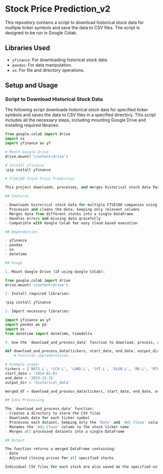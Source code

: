 # Stock Price Prediction_v2

This repository contains a script to download historical stock data for multiple ticker symbols and save the data to CSV files. The script is designed to be run in Google Colab.

## Libraries Used

- `yfinance`: For downloading historical stock data.
- `pandas`: For data manipulation.
- `os`: For file and directory operations.

## Setup and Usage

### Script to Download Historical Stock Data

The following script downloads historical stock data for specified ticker symbols and saves the data to CSV files in a specified directory. This script includes all the necessary steps, including mounting Google Drive and installing required libraries.

```python
from google.colab import drive
import os
import yfinance as yf

# Mount Google Drive
drive.mount('/content/drive')

# Install yfinance
!pip install yfinance

# FTSE100 Stock Price Prediction

This project downloads, processes, and merges historical stock data for selected FTSE100 companies, preparing it for future stock price prediction analysis.

## Features

- Downloads historical stock data for multiple FTSE100 companies using yfinance
- Processes and cleans the data, keeping only relevant columns
- Merges data from different stocks into a single DataFrame
- Handles errors and missing data gracefully
- Compatible with Google Colab for easy cloud-based execution

## Dependencies

- yfinance
- pandas
- os
- datetime

## Usage

1. Mount Google Drive (if using Google Colab):

from google.colab import drive
drive.mount('/content/drive')

2. Install required libraries:

!pip install yfinance

3. Import necessary libraries:

import yfinance as yf
import pandas as pd
import os
from datetime import datetime, timedelta

4. Use the `download_and_process_data` function to download, process, and merge stock data:

def download_and_process_data(tickers, start_date, end_date, output_dir):
    # Function implementation...

# Example usage:
tickers = ['BATS.L', 'CCH.L', 'LAND.L', 'SVT.L', 'GLEN.L', 'RR.L', 'RTO.L', 'SGE.L', 'LGEN.L', 'SN.L']
start_date = '2014-01-01'
end_date = '2023-12-31'
output_dir = 'historical_data'

merged_df = download_and_process_data(tickers, start_date, end_date, output_dir)

## Data Processing

The `download_and_process_data` function:
- Creates a directory to store the CSV files
- Downloads data for each ticker symbol
- Processes each dataset, keeping only the 'Date' and 'Adj Close' columns
- Renames the 'Adj Close' column to the stock ticker name
- Merges all processed datasets into a single DataFrame

## Output

The function returns a merged DataFrame containing:
- Date
- Adjusted closing prices for all specified stocks

Individual CSV files for each stock are also saved in the specified output directory.

